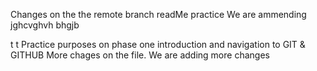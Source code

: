 Changes on the the remote branch readMe practice
We are ammending
jghcvghvh
bhgjb

t t
Practice purposes on phase one introduction and navigation to GIT & GITHUB
More chages on the file.
We are adding more changes
